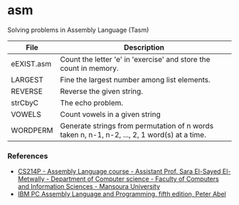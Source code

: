 # asm
 Solving problems in Assembly Language (Tasm)

 |File|Description|
 |----|-----------|
 |eEXIST.asm|Count the letter 'e' in 'exercise' and store the count in memory.|
 |LARGEST|Fine the largest number among list elements.|
 |REVERSE|Reverse the given string.|
 |strCbyC|The echo problem.|
 |VOWELS|Count vowels in a given string|
 |WORDPERM|Generate strings from permutation of n words taken n, n-1, n-2, ..., 2, 1 word(s) at a time.|

### References
- [CS214P - Assembly Language course - Assistant Prof. Sara El-Sayed El-Metwally - Department of Computer science - Faculty of Computers and Information Sciences - Mansoura University](http://csifac.mans.edu.eg/images/files/course-specification/3cs/Assembly-Language-.pdf) 
- [IBM PC Assembly Language and Programming, fifth edition, Peter Abel](https://dl.acm.org/citation.cfm?id=517933)
